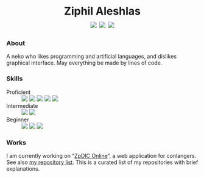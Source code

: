 <div align="center">
<h1>
  Ziphil Aleshlas<br>
  <a href="https://twitter.com/Ziphil"><img src="https://img.shields.io/twitter/follow/Ziphil?label=Twitter&logo=twitter&logoColor=white&labelColor=1DA1F2&color=555555&style=for-the-badge"></a>
  <a href="https://github.com/Ziphil"><img src="https://img.shields.io/github/followers/Ziphil?label=Github&logo=github&logoColor=white&labelColor=24292E&color=555555&style=for-the-badge"></a>
  <a href="http://ziphil.com"><img src="https://img.shields.io/badge/My%20Home%20Page--white?labelColor=5966A6&style=for-the-badge"></a>
</h1>
</div>


### About
A neko who likes programming and artificial languages, and dislikes graphical interface.
May everything be made by lines of code.

### Skills
<dl>
  <dt>Proficient</dt>
  <dd>
    <img src="https://img.shields.io/badge/-TypeScript-007ACC.svg?logo=typescript&logoColor=white&style=flat">
    <img src="https://img.shields.io/badge/-Groovy-4298B8.svg?logo=groovy&logoColor=white&style=flat">
    <img src="https://img.shields.io/badge/-Ruby-CC342D.svg?logo=ruby&logoColor=white&style=flat">
    <img src="https://img.shields.io/badge/-HTML-E34F26.svg?logo=html5&logoColor=white&style=flat">
    <img src="https://img.shields.io/badge/-SCSS-CC6699.svg?logo=sass&logoColor=white&style=flat">
  </dd>
  <dt>Intermediate</dt>
  <dd>
    <img src="https://img.shields.io/badge/-Java-007396.svg?logo=java&logoColor=white&style=flat">
    <img src="https://img.shields.io/badge/-Haskell-5D4F85.svg?logo=haskell&logoColor=white&style=flat">
  </dd>
  <dt>Beginner</dt>
  <dd>
    <img src="https://img.shields.io/badge/-Kotlin-0095D5.svg?logo=kotlin&logoColor=white&style=flat">
    <img src="https://img.shields.io/badge/-C%23-239120.svg?logo=c-sharp&logoColor=white&style=flat">
    <img src="https://img.shields.io/badge/-Python-3776AB.svg?logo=python&logoColor=white&style=flat">
  </dd>
</dl>

### Works
I am currently working on “[ZpDIC Online](https://github.com/Ziphil/ZpdicOnlineNova)”, a web application for conlangers.
See also [my repository list](https://github.com/Ziphil/Repositories).
This is a curated list of my repositories with brief explanations.
